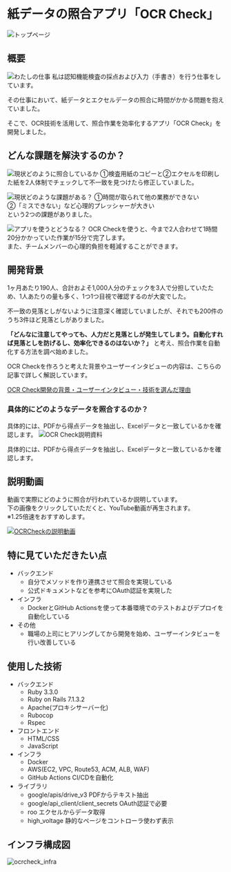 # 紙データの照合アプリ「OCR Check」
![トップページ](https://github.com/user-attachments/assets/2f007153-77e6-4e00-afa4-6814d645da81)

## 概要
![わたしの仕事](https://github.com/user-attachments/assets/cb20697f-64f1-4fbf-9b29-69f567e5290e)
私は認知機能検査の採点および入力（手書き）を行う仕事をしています。

その仕事において、紙データとエクセルデータの照合に時間がかかる問題を抱えていました。

そこで、OCR技術を活用して、照合作業を効率化するアプリ「OCR Check」を開発しました。

## どんな課題を解決するのか？
![現状どのように照合しているか](https://github.com/user-attachments/assets/9809bee3-86a5-4351-8682-13e17a98fafa)
①検査用紙のコピーと②エクセルを印刷した紙を2人体制でチェックして不一致を見つけたら修正していました。  
  
![現状どのような課題がある？](https://github.com/user-attachments/assets/33d999a6-8f9d-46e4-93c5-5127b3148408)
①時間が取られて他の業務ができない  
②「ミスできない」など心理的プレッシャーが大きい  
という2つの課題がありました。

![アプリを使うとどうなる？](https://github.com/user-attachments/assets/3b6876f1-1c29-4177-922c-713e706ce2c1)
OCR Checkを使うと、今まで2人合わせて1時間20分かかっていた作業が15分で完了します。  
また、チームメンバーの心理的負担を軽減することができます。

## 開発背景
1ヶ月あたり190人、合計およそ1,000人分のチェックを3人で分担していたため、1人あたりの量も多く、1つ1つ目視で確認するのが大変でした。

不一致の見落としがないように注意深く確認していましたが、それでも200件のうち3件ほど見落としがありました。

**「どんなに注意してやっても、人力だと見落としが発生してしまう。自動化すれば見落としを防げるし、効率化できるのはないか？」**
と考え、照合作業を自動化する方法を調べ始めました。

OCR Checkを作ろうと考えた背景やユーザーインタビューの内容は、こちらの記事で詳しく解説しています。

[OCR Check開発の背景・ユーザーインタビュー・技術を選んだ理由](https://qiita.com/naota7118/private/1790c44202a52e992170)

### 具体的にどのようなデータを照合するのか？
具体的には、PDFから得点データを抽出し、Excelデータと一致しているかを確認します。
![OCR Check説明資料](https://github.com/user-attachments/assets/ab58a5cb-d9d7-4f07-a7ec-a0c19f1a6678)

具体的には、PDFから得点データを抽出し、Excelデータと一致しているかを確認します。

## 説明動画
動画で実際にどのように照合が行われているか説明しています。  
下の画像をクリックしていただくと、YouTube動画が再生されます。  
※1.25倍速をおすすめします。

[![OCRCheckの説明動画](https://github.com/user-attachments/assets/254085b1-15fd-4fa5-a239-1f11d59dfcc9)](https://www.youtube.com/watch?v=8EbsyVoQ1HA)

## 特に見ていただきたい点

- バックエンド
  - 自分でメソッドを作り連携させて照合を実現している
  - 公式ドキュメントなどを参考にOAuth認証を実現した
- インフラ
  - DockerとGitHub Actionsを使って本番環境でのテストおよびデプロイを自動化している
- その他
  - 職場の上司にヒアリングしてから開発を始め、ユーザーインタビューを行い改善している

## 使用した技術
- バックエンド
  - Ruby 3.3.0
  - Ruby on Rails 7.1.3.2
  - Apache(プロキシサーバー化)
  - Rubocop
  - Rspec
- フロントエンド
  - HTML/CSS
  - JavaScript
- インフラ
  - Docker
  - AWS(EC2, VPC, Route53, ACM, ALB, WAF)
  - GitHub Actions CI/CDを自動化
- ライブラリ
  - google/apis/drive_v3 PDFからテキスト抽出
  - google/api_client/client_secrets OAuth認証で必要
  - roo エクセルからデータ取得
  - high_voltage 静的なページをコントローラ使わず表示

## インフラ構成図
![ocrcheck_infra](https://github.com/user-attachments/assets/403c1d0d-68b3-44a7-91a1-ebcc806b55f4)